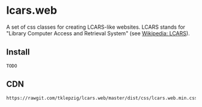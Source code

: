 # lcars.web

A set of css classes for creating LCARS-like websites.
LCARS stands for "Library Computer Access and Retrieval System" (see [Wikipedia: LCARS](https://en.wikipedia.org/wiki/LCARS)).

## Install

~~~
TODO
~~~

## CDN

~~~
https://rawgit.com/tklepzig/lcars.web/master/dist/css/lcars.web.min.css
~~~
